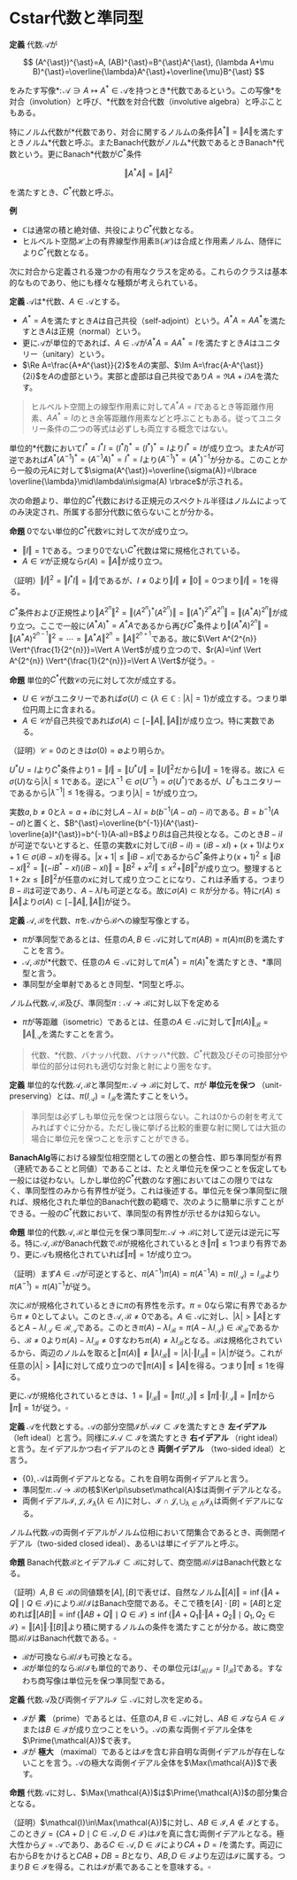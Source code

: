 
# Cstar代数と準同型

__定義__ 代数$\mathcal{A}$が

$$
(A^{\ast})^{\ast}=A, (AB)^{\ast}=B^{\ast}A^{\ast}, (\lambda A+\mu B)^{\ast}=\overline{\lambda}A^{\ast}+\overline{\mu}B^{\ast}
$$

をみたす写像$\ast\colon\mathcal{A}\ni A\mapsto A^{\ast}\in\mathcal{A}$を持つとき$\ast$代数であるという。この写像$\ast$を対合（involution）と呼び、$\ast$代数を対合代数（involutive algebra）と呼ぶこともある。

特にノルム代数が$\ast$代数であり、対合に関するノルムの条件$\Vert A^{\ast} \Vert=\Vert A \Vert$を満たすときノルム$\ast$代数と呼ぶ。またBanach代数がノルム$\ast$代数であるときBanach$\ast$代数という。更にBanach$\ast$代数が$C^{\ast}$条件

$$
\Vert A^{\ast}A \Vert=\Vert A \Vert^{2}
$$

を満たすとき、$C^{\ast}$代数と呼ぶ。

__例__
- $\mathbb{C}$は通常の積と絶対値、共役により$C^{\ast}$代数となる。
- ヒルベルト空間$\mathcal{H}$上の有界線型作用素$\mathbb{B}(\mathcal{H})$は合成と作用素ノルム、随伴により$C^{\ast}$代数となる。

次に対合から定義される幾つかの有用なクラスを定める。これらのクラスは基本的なものであり、他にも様々な種類が考えられている。

__定義__ $\mathcal{A}$は$\ast$代数、$A\in\mathcal{A}$とする。

- $A^{\ast}=A$を満たすとき$A$は自己共役（self-adjoint）という。$A^{\ast}A=AA^{\ast}$を満たすとき$A$は正規（normal）という。
- 更に$\mathcal{A}$が単位的であれば、$A\in\mathcal{A}$が$A^{\ast}A=AA^{\ast}=I$を満たすとき$A$はユニタリー（unitary）という。
- $\Re A=\frac{A+A^{\ast}}{2}$を$A$の実部、$\Im A=\frac{A-A^{\ast}}{2i}$を$A$の虚部という。実部と虚部は自己共役であり$A=\Re A+i\Im A$を満たす。

> ヒルベルト空間上の線型作用素に対して$A^{\ast}A=I$であるとき等距離作用素、$AA^{\ast}=I$のとき余等距離作用素などと呼ぶこともある。従ってユニタリー条件の二つの等式は必ずしも両立する概念ではない。

単位的$\ast$代数において$I^{\ast}=I^{\ast}I=(I^{\ast}I)^{\ast}=(I^{\ast})^{\ast}=I$より$I^{\ast}=I$が成り立つ。また$A$が可逆であれば$A^{\ast}(A^{-1})^{\ast}=(A^{-1}A)^{\ast}=I^{\ast}=I$より$(A^{-1})^{\ast}=(A^{\ast})^{-1}$が分かる。このことから一般の元$A$に対して$\sigma(A^{\ast})=\overline{\sigma(A)}=\lbrace \overline{\lambda}\mid\lambda\in\sigma(A) \rbrace$が示される。

次の命題より、単位的$C^{\ast}$代数における正規元のスペクトル半径はノルムによってのみ決定され、所属する部分代数に依らないことが分かる。

__命題__ $0$でない単位的$C^{\ast}$代数$\mathcal{C}$に対して次が成り立つ。

- $\Vert I \Vert=1$である。つまり$0$でない$C^{\ast}$代数は常に規格化されている。
- $A\in\mathcal{C}$が正規なら$r(A)=\Vert A \Vert$が成り立つ。

（証明）$\Vert I \Vert^{2}=\Vert I^{\ast}I \Vert=\Vert I \Vert$であるが、$I\neq 0$より$\Vert I \Vert\neq\Vert 0 \Vert=0$つまり$\Vert I \Vert=1$を得る。

$C^{\ast}$条件および正規性より$\Vert A^{2^{n}} \Vert^{2}=\Vert (A^{2^{n}})^{\ast}(A^{2^{n}}) \Vert=\Vert (A^{\ast})^{2^{n}}A^{2^{n}} \Vert=\Vert (A^{\ast}A)^{2^{n}} \Vert$が成り立つ。ここで一般に$(A^{\ast}A)^{\ast}=A^{\ast}A$であるから再び$C^{\ast}$条件より$\Vert (A^{\ast}A)^{2^{n}} \Vert=\Vert (A^{\ast}A)^{2^{n-1}} \Vert^{2}=\dotsb=\Vert A^{\ast}A \Vert^{2^{n}}=\Vert A \Vert^{2^{n+1}}$である。故に$\Vert A^{2^{n}} \Vert^{\frac{1}{2^{n}}}=\Vert A \Vert$が成り立つので、$r(A)=\inf \Vert A^{2^{n}} \Vert^{\frac{1}{2^{n}}}=\Vert A \Vert$が従う。$\square$

__命題__ 単位的$C^{\ast}$代数$\mathcal{C}$の元に対して次が成立する。

- $U\in\mathcal{C}$がユニタリーであれば$\sigma(U)\subset\lbrace \lambda\in\mathbb{C} : \vert \lambda \vert=1 \rbrace$が成立する。つまり単位円周上に含まれる。
- $A\in\mathcal{C}$が自己共役であれば$\sigma(A)\subset\lbrack -\Vert A \Vert, \Vert A \Vert \rbrack$が成り立つ。特に実数である。

（証明）$\mathcal{C}=0$のときは$\sigma(0)=\emptyset$より明らか。

$U^{\ast}U=I$より$C^{\ast}$条件より$1=\Vert I \Vert=\Vert U^{\ast}U \Vert=\Vert U \Vert^{2}$だから$\Vert U \Vert=1$を得る。故に$\lambda\in\sigma(U)$なら$\vert \lambda \vert\le 1$である。逆に$\lambda^{-1}\in\sigma(U^{-1})=\sigma(U^{\ast})$であるが、$U^{\ast}$もユニタリーであるから$\vert \lambda^{-1} \vert\le 1$を得る。つまり$\vert \lambda \vert=1$が成り立つ。

実数$a, b\neq 0$と$\lambda=a+ib$に対し$A-\lambda I=b(b^{-1}(A-aI)-iI)$である。$B=b^{-1}(A-aI)$と置くと、$B^{\ast}=\overline{b^{-1}}(A^{\ast}-\overline{a}I^{\ast})=b^{-1}(A-aI)=B$より$B$は自己共役となる。このとき$B-iI$が可逆でないとすると、任意の実数$x$に対して$i(B-iI)=(iB-xI)+(x+1)I$より$x+1\in\sigma(iB-xI)$を得る。$\vert x+1 \vert\le\Vert iB-xI \vert$であるから$C^{\ast}$条件より$(x+1)^{2}\le\Vert iB-xI \Vert^{2}=\Vert (-iB^{\ast}-xI)(iB-xI) \Vert=\Vert B^{2}+x^{2}I \Vert\le x^{2}+\Vert B \Vert^{2}$が成り立つ。整理すると$1+2x\le\Vert B \Vert^{2}$が任意の$x$に対して成り立つことになり、これは矛盾する。つまり$B-iI$は可逆であり、$A-\lambda I$も可逆となる。故に$\sigma(A)\subset\mathbb{R}$が分かる。特に$r(A)\le\Vert A \Vert$より$\sigma(A)\subset\lbrack -\Vert A \Vert, \Vert A \Vert\rbrack$が従う。

__定義__ $\mathcal{A}, \mathcal{B}$を代数、$\pi$を$\mathcal{A}$から$\mathcal{B}$への線型写像とする。

- $\pi$が準同型であるとは、任意の$A, B\in\mathcal{A}$に対して$\pi(AB)=\pi(A)\pi(B)$を満たすことを言う。
- $\mathcal{A}, \mathcal{B}$が$\ast$代数で、任意の$A\in\mathcal{A}$に対して$\pi(A^{\ast})=\pi(A)^{\ast}$を満たすとき、$\ast$準同型と言う。
- 準同型が全単射であるとき同型、$\ast$同型と呼ぶ。

ノルム代数$\mathcal{A}, \mathcal{B}$及び、準同型$\pi:\mathcal{A}\rightarrow\mathcal{B}$に対し以下を定める

- $\pi$が等距離（isometric）であるとは、任意の$A\in\mathcal{A}$に対して$\Vert \pi(A) \Vert_{\mathcal{B}}=\Vert A \Vert_{\mathcal{A}}$を満たすことを言う。

> 代数、$\ast$代数、バナッハ代数、バナッハ$\ast$代数、$C^{\ast}$代数及びその可換部分や単位的部分は何れも適切な対象と射により圏をなす。

__定義__ 単位的な代数$\mathcal{A}, \mathcal{B}$と準同型$\pi\colon\mathcal{A}\rightarrow\mathcal{B}$に対して、$\pi$が **単位元を保つ** （unit-preserving）とは、$\pi(I_{\mathcal{A}})=I_{\mathcal{B}}$を満たすことをいう。

> 準同型は必ずしも単位元を保つとは限らない。これは$0$からの射を考えてみればすぐに分かる。ただし後に挙げる比較的重要な射に関しては大抵の場合に単位元を保つことを示すことができる。

$\mathbf{BanachAlg}$等における線型位相空間としての圏との整合性、即ち準同型が有界（連続であることと同値）であることは、たとえ単位元を保つことを仮定しても一般には従わない。しかし単位的$C^{\ast}$代数のなす圏においてはこの限りではなく、準同型性のみから有界性が従う。これは後述する。単位元を保つ準同型に限れば、規格化された単位的Banach代数の範疇で、次のように簡単に示すことができる。一般の$C^{\ast}$代数において、準同型の有界性が示せるかは知らない。

__命題__ 単位的代数$\mathcal{A}, \mathcal{B}$と単位元を保つ準同型$\pi\colon\mathcal{A}\rightarrow\mathcal{B}$に対して逆元は逆元に写る。特に$\mathcal{A}, \mathcal{B}$がBanach代数で$\mathcal{B}$が規格化されているとき$\Vert \pi \Vert\le 1$つまり有界であり、更に$\mathcal{A}$も規格化されていれば$\Vert \pi \Vert=1$が成り立つ。

（証明）まず$A\in\mathcal{A}$が可逆とすると、$\pi(A^{-1})\pi(A)=\pi(A^{-1}A)=\pi(I_{\mathcal{A}})=I_{\mathcal{B}}$より$\pi(A^{-1})=\pi(A)^{-1}$が従う。

次に$\mathcal{B}$が規格化されているときに$\pi$の有界性を示す。$\pi=0$なら常に有界であるから$\pi\neq 0$としてよい。このとき$\mathcal{A}, \mathcal{B}\neq 0$である。$A\in\mathcal{A}$に対し、$\vert \lambda \vert\gt\Vert A \Vert$とすると$A-\lambda I_{\mathcal{A}}\in\mathcal{R}_{\mathcal{A}}$である。このとき$\pi(A)-\lambda I_{\mathcal{B}}=\pi(A-\lambda I_{\mathcal{A}})\in\mathcal{R}_{\mathcal{B}}$であるから、$\mathcal{B}\neq 0$より$\pi(A)-\lambda I_{\mathcal{B}}\neq 0$すなわち$\pi(A)\neq \lambda I_{\mathcal{B}}$となる。$\mathcal{B}$は規格化されているから、両辺のノルムを取ると$\Vert \pi(A) \Vert\neq\Vert \lambda I_{\mathcal{B}} \Vert=\vert \lambda \vert\cdot\Vert I_{\mathcal{B}} \Vert=\vert \lambda \vert$が従う。これが任意の$\vert \lambda \vert\gt\Vert A \Vert$に対して成り立つので$\Vert \pi(A) \Vert\le\Vert A \Vert$を得る。つまり$\Vert \pi \Vert\le 1$を得る。

更に$\mathcal{A}$が規格化されているときは、$1=\Vert I_{\mathcal{B}} \Vert=\Vert \pi(I_{\mathcal{A}}) \Vert\le\Vert \pi \Vert\cdot\Vert I_{\mathcal{A}} \Vert=\Vert \pi \Vert$から$\Vert \pi \Vert=1$が従う。$\square$

__定義__ $\mathcal{A}$を代数とする。$\mathcal{A}$の部分空間$\mathcal{I}$が$\mathcal{A}\mathcal{I}\subset\mathcal{I}$を満たすとき **左イデアル** （left ideal）と言う。同様に$\mathcal{I}\mathcal{A}\subset\mathcal{I}$を満たすとき **右イデアル** （right ideal）と言う。左イデアルかつ右イデアルのとき **両側イデアル** （two-sided ideal）と言う。

- $\lbrace 0 \rbrace, \mathcal{A}$は両側イデアルとなる。これを自明な両側イデアルと言う。
- 準同型$\pi\colon\mathcal{A}\rightarrow\mathcal{B}$の核$\Ker\pi\subset\mathcal{A}$は両側イデアルとなる。
- 両側イデアル$\mathcal{I}, \mathcal{J}, \mathcal{I}_{\lambda}(\lambda\in\Lambda)$に対し、$\mathcal{I}\cap\mathcal{J}, \bigcup_{\lambda\in\Lambda}\mathcal{I}_{\lambda}$は両側イデアルになる。

ノルム代数$\mathcal{A}$の両側イデアルがノルム位相において閉集合であるとき、両側閉イデアル（two-sided closed ideal）、あるいは単にイデアルと呼ぶ。

__命題__ Banach代数$\mathcal{B}$とイデアル$\mathcal{I}\subset\mathcal{B}$に対して、商空間$\mathcal{B}/\mathcal{I}$はBanach代数となる。

（証明）$A, B\in\mathcal{B}$の同値類を$\lbrack A \rbrack, \lbrack B \rbrack$で表せば、自然なノルム$\Vert \lbrack A \rbrack \Vert=\inf\lbrace \Vert A+Q \Vert \mid Q\in\mathcal{I} \rbrace$により$\mathcal{B}/\mathcal{I}$はBanach空間である。そこで積を$\lbrack A \rbrack\cdot\lbrack B \rbrack=\lbrack AB \rbrack$と定めれば$\Vert \lbrack AB \rbrack \Vert=\inf\lbrace \Vert AB+Q \Vert \mid Q\in\mathcal{I} \rbrace\le\inf\lbrace \Vert A+Q_{1} \Vert\cdot\Vert A+Q_{2} \Vert\mid Q_{1}, Q_{2}\in\mathcal{I} \rbrace=\Vert \lbrack A \rbrack \Vert\cdot\Vert \lbrack B \rbrack\Vert$より積に関するノルムの条件を満たすことが分かる。故に商空間$\mathcal{B}/\mathcal{I}$はBanach代数である。$\square$

- $\mathcal{B}$が可換なら$\mathcal{B}/\mathcal{I}$も可換となる。
- $\mathcal{B}$が単位的なら$\mathcal{B}/\mathcal{I}$も単位的であり、その単位元は$I_{\mathcal{B}/\mathcal{I}}=\lbrack I_{\mathcal{B}} \rbrack$である。すなわち商写像は単位元を保つ準同型である。

__定義__ 代数$\mathcal{A}$及び両側イデアル$\mathcal{I}\subsetneq\mathcal{A}$に対し次を定める。

- $\mathcal{I}$が **素** （prime）であるとは、任意の$A, B\in\mathcal{A}$に対し、$AB\in\mathcal{I}$なら$A\in\mathcal{I}$または$B\in\mathcal{I}$が成り立つことをいう。$\mathcal{A}$の素な両側イデアル全体を$\Prime(\mathcal{A})$で表す。
- $\mathcal{I}$が **極大** （maximal）であるとは$\mathcal{I}$を含む非自明な両側イデアルが存在しないことを言う。$\mathcal{A}$の極大な両側イデアル全体を$\Max(\mathcal{A})$で表す。

__命題__ 代数$\mathcal{A}$に対し、$\Max(\mathcal{A})$は$\Prime(\mathcal{A})$の部分集合となる。

（証明）$\mathcal{I}\in\Max(\mathcal{A})$に対し、$AB\in\mathcal{I}, A\notin\mathcal{I}$とする。このとき$\mathcal{J}=\lbrace CA+D\mid C\in\mathcal{A}, D\in\mathcal{I} \rbrace$は$\mathcal{I}$を真に含む両側イデアルとなる。極大性から$\mathcal{J}=\mathcal{A}$であり、ある$C\in\mathcal{A}, D\in\mathcal{I}$により$CA+D=I$を満たす。両辺に右から$B$をかけると$CAB+DB=B$となり、$AB, D\in\mathcal{I}$より左辺は$\mathcal{I}$に属する。つまり$B\in\mathcal{I}$を得る。これは$\mathcal{I}$が素であることを意味する。$\square$

<!--
\begin{Lem}
　単位的\textup{Banach}代数$\mathcal{B}$の極大な両側イデアルは両側閉イデアルであり、それを極大イデアルと呼ぶことができる。また全体でない両側イデアルに対し、それを含む極大イデアルは必ず存在する。
\end{Lem}
\begin{Proof}
　極大な両側イデアルを$\mathcal{I}\in\Max(\mathcal{B})$とする。これが閉集合であることを示す。
まず$\mathcal{I}$の閉包$\overline{\mathcal{I}}$が両側イデアルであることを示す。$A\in\mathcal{B}, B\in\overline{\mathcal{I}}$に対し、$B$に収束する$\mathcal{I}$の列$\{B_{n}\}\subset\mathcal{I}$を取る。
$||AB_{n}-AB||\le||A||\cdot||B_{n}-B||\rightarrow 0$より$AB_{n}\in\mathcal{I}$だから$AB\in\overline{\mathcal{I}}$が従う。つまり$\overline{\mathcal{I}}$は左イデアルである。逆も同様。
\footnote{ここまで$\mathcal{B}$が単位的であることを用いていない。}
次に$\mathcal{I}=\overline{\mathcal{I}}$を示す。$||I-A||<1$なら$A\in\mathcal{R}_{\mathcal{B}}$である。
$A\in\mathcal{I}$とすると任意の$B\in\mathcal{B}$に対し$B=BA^{-1}A\in\mathcal{I}$より$\mathcal{I}=\mathcal{B}$となるので$\mathcal{I}$が極大イデアルであることに矛盾する。
故に$A\notin\mathcal{I}$であり、$\mathcal{I}\cap\{A\mid ||I-A||<1\}=\emptyset$である。
つまり$I\notin\overline{\mathcal{I}}$であるから$\overline{\mathcal{I}}\neq\mathcal{B}$が従い、極大性から$\mathcal{I}=\overline{\mathcal{I}}$を得る。故に$\mathcal{I}$は両側閉イデアル。
\\
　次に$\mathcal{I}\subsetneq\mathcal{B}$を両側イデアルとする。$\mathcal{I}$を含む両側イデアル$\mathcal{J}\subsetneq\mathcal{B}$の全体を考えれば、包含関係により帰納的半順序集合となる。
従って\textup{Zorn}の補題（選択公理）により極大元を取ることができる。これが求める極大イデアルとなる。
\end{Proof}

\begin{Def}
　代数$\mathcal{A}$に対し、恒等的に$0$でない準同型$\chi:\mathcal{A}\rightarrow\mathbb{C}$を$\mathcal{A}$の指標\textup{:character}という。
$\mathcal{A}$の指標全体を$\Delta(\mathcal{A})$で表す。これを$\mathcal{A}$の構造空間\textup{:structure space}や指標空間\textup{:character space}、スペクトル\textup{:spectrum}などと呼ぶ。
\footnote{普通、可換Banach代数の上に指標や構造空間を定義する。しかし定義するだけなら単位的代数の上にもできるはず。以降の命題も可換性の仮定は必要だろうか。}
\end{Def}

\begin{Rem}
　単位的代数の指標は単位元を保つ準同型である。それは恒等的に$0$でなく、また$\mathbb{C}$が整域であることから分かる。
また$\Delta(0)=\emptyset$である。
\end{Rem}

\begin{Thm}
　$\mathcal{B}$を単位的\textup{Banach}代数とする。$\chi\in\Delta(\mathcal{B})$に対して$\Ker\chi\in\Max(\mathcal{B})$を対応させる写像は全単射となる。
\end{Thm}
\begin{Proof}
　$\mathcal{B}=0$のとき、どちらも空集合なので正しい。$\mathcal{B}\neq 0$とする。
\\
　指標は恒等的に$0$でないから$\Ker\chi$が$\mathcal{B}$でない両側イデアルとなることはよい。$\Ker\chi\subsetneq\mathcal{J}$を両側イデアルとすると、ある$A\in\mathcal{J}\backslash\Ker\chi$が存在する。
$\chi(A)\neq 0$より、$\lambda=\chi(A)^{-1}$と置くと$\lambda\chi(A)=1$が成り立つ。$\lambda=\lambda\chi(I)=\chi(\lambda I)$より、$\chi(\lambda A)=\chi(\lambda I)\chi(A)=\lambda\chi(A)=1$が従う。
そこで$\chi(I)=\chi(\lambda A)$より$B=I-\lambda A\in\Ker\chi\subset\mathcal{J}$を得る。$I=B+\lambda A\in\mathcal{J}$より$\mathcal{J}=\mathcal{B}$が従う。
故に$\Ker\chi\in\Max(\mathcal{B})$が従う。
\\
　単射性を示す。$\chi_{1}(A)\neq\chi_{2}(A)$とする。$B=A-\chi_{1}(A)I$と置けば$B\in\Ker\chi_{1}\backslash\Ker\chi_{2}$より$\Ker\chi_{1}\neq\Ker\chi_{2}$が従う。
\\
　全射性を示す。$\mathcal{I}\in\Max(\mathcal{B})$を取る。補題より$\mathcal{I}$はイデアルだから、$\mathcal{B}/\mathcal{I}$は\textup{Banach}代数となる。
任意の$A\in\mathcal{B}\backslash\mathcal{I}$に対して、$\mathcal{J}=\{AB+C\mid B\in\mathcal{B}, C\in\mathcal{I}\}$とおく。
$\mathcal{J}\subset\mathcal{B}$は両側イデアルとなり、$A\in\mathcal{J}$より$\mathcal{I}\subsetneq\mathcal{J}$を得る。
極大性より$\mathcal{J}=\mathcal{B}$だから、ある$B\in\mathcal{B}, C\in\mathcal{I}$が存在して$AB+C=I$を満たす。
これを商写像で写すと$[A][B]=[I]$であるから、$[A]$は可逆となる。つまり$\mathcal{B}/\mathcal{I}$は体。
\textup{Gelfand-Mazur}の定理より、$\mathcal{B}/\mathcal{I}\cong\mathbb{C}$故に、商写像$\pi:\mathcal{B}\rightarrow\mathcal{B}/\mathcal{I}\cong\mathbb{C}$は指標となる。
$\Ker\pi=\mathcal{I}$だから、全射性が従う。
\end{Proof}

　構造空間がスペクトルと呼ばれる理由は単位的\textup{Banach}代数において次の対応が存在するためである。

\begin{Cor}
　単位的\textup{Banach}代数$\mathcal{B}$及び$A\in\mathcal{B}$に対して、
\begin{enumerate}
\item $\sigma(A)=\{\chi(A)\mid \chi\in\Delta(\mathcal{B})\}$が成り立つ。
\item $\mathcal{B}$が$0$でなければ不等式$|\chi(A)|\le r(A)\le ||A||$が成り立つ。
\end{enumerate}
\end{Cor}
\begin{Proof}
　(1) $\mathcal{B}=0$なら両方とも空集合なので$0$でないとしてよい。
$\lambda\in\sigma(A)$を取ると、$A-\lambda I\in\mathcal{S}$より$A-\lambda I$を含む極大イデアル$\mathcal{J}$が存在する。
先の命題から対応する指標$\chi$を取れば、$\chi(A-\lambda)=0$すなわち$\chi(A)=\lambda\chi(I)=\lambda$を得る。
逆に$\chi(A)=\lambda$なる$\lambda$に対し、$A-\lambda I\in\Ker\chi$であり、再び先の命題により$\Ker\chi$は極大イデアルだから
$A-\lambda I\in\mathcal{S}$が従う。つまり$\lambda\in\sigma(A)$を得る。
\\
　(2) $r(A)\le ||A||$は既に示した。$\chi(A)\in\sigma(A)$より$|\chi(A)|\le r(A)$となる。
\end{Proof}

　\textup{*}代数の指標が\textup{*}準同型、つまり対合を保存するかどうかは圏論的にも気になる所である。
次の命題では単位的\textup{C*}代数に対してそれが従うことを示す。

\begin{Cor}
　単位的\textup{C*}代数$\mathcal{C}$において、指標$\chi$は対合を保存する。
すなわち任意の$A\in\mathcal{C}$に対して$\chi(A^{*})=\overline{\chi(A)}$が成り立つ。
\end{Cor}
\begin{Proof}
$\chi(A^{*}A)$は自己共役だから$\chi(A^{*})\chi(A)\in\sigma(A^{*}A)\subset\mathbb{R}$である。
つまりある実数$r$により$\chi(A^{*})=r\overline{\chi(A)}$と表せる。
また$A+A^{*}$は自己共役だから$\chi(A)+\chi(A^{*})=\chi(A+A^{*})\in\sigma(A+A^{*})\subset\mathbb{R}$である。
ここで実数$a, b$を用いて$\chi(A)=a+ib$と表せば$\chi(A)+r\overline{\chi(A)}=a(1+r)+ib(1-r)\in\mathbb{R}$が従う。
$b\neq 0$なら$1-r=0$より$r=1$を得る。つまり$\chi(A^{*})=\overline{\chi(A)}$である。
一方$b=0$なら$i(A-A^{*})$が自己共役だから$\chi(A)-\chi(A^{*})=a(1-r)$は実数である。
$a\neq 0$なら同様に$\chi(A^{*})=\overline{\chi(A)}$を得る。
$a=0$のとき$\chi(A)=0$だから、$\chi(A^{*})=0=\overline{\chi(A)}$が分かる。
\end{Proof}

-->